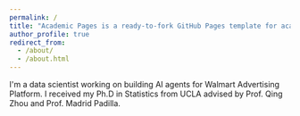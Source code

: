 ```yaml
---
permalink: /
title: "Academic Pages is a ready-to-fork GitHub Pages template for academic personal websites"
author_profile: true
redirect_from: 
  - /about/
  - /about.html
---
```


I'm a data scientist working on building AI agents for Walmart Advertising Platform. I received my Ph.D in Statistics from UCLA advised by Prof. Qing Zhou and Prof. Madrid Padilla.
